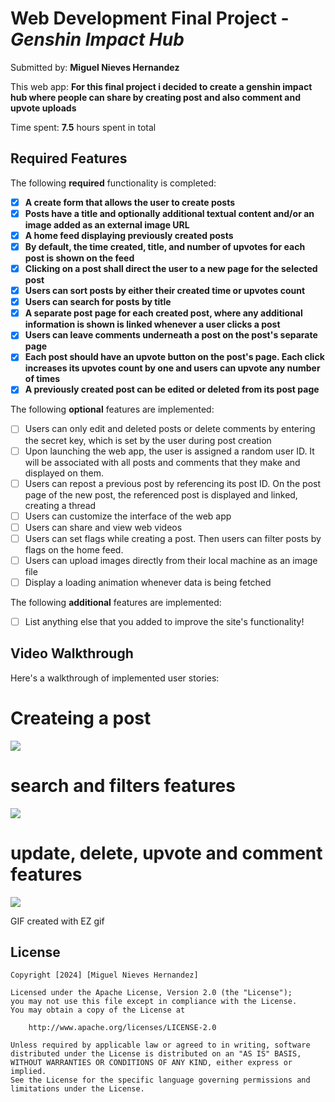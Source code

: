 # Web Development Final Project - *Genshin Impact Hub*

Submitted by: **Miguel Nieves Hernandez**

This web app: **For this final project i decided to create a genshin impact hub where people can share by creating post and also comment and upvote uploads**

Time spent: **7.5** hours spent in total

## Required Features

The following **required** functionality is completed:

- [x] **A create form that allows the user to create posts**
- [x] **Posts have a title and optionally additional textual content and/or an image added as an external image URL**
- [x] **A home feed displaying previously created posts**
- [x] **By default, the time created, title, and number of upvotes for each post is shown on the feed**
- [x] **Clicking on a post shall direct the user to a new page for the selected post**
- [x] **Users can sort posts by either their created time or upvotes count**
- [x] **Users can search for posts by title**
- [x] **A separate post page for each created post, where any additional information is shown is linked whenever a user clicks a post**
- [x] **Users can leave comments underneath a post on the post's separate page**
- [x] **Each post should have an upvote button on the post's page. Each click increases its upvotes count by one and users can upvote any number of times**
- [x] **A previously created post can be edited or deleted from its post page**

The following **optional** features are implemented:

- [ ] Users can only edit and deleted posts or delete comments by entering the secret key, which is set by the user during post creation
- [ ] Upon launching the web app, the user is assigned a random user ID. It will be associated with all posts and comments that they make and displayed on them.
- [ ] Users can repost a previous post by referencing its post ID. On the post page of the new post, the referenced post is displayed and linked, creating a thread
- [ ] Users can customize the interface of the web app
- [ ] Users can share and view web videos
- [ ] Users can set flags while creating a post. Then users can filter posts by flags on the home feed.
- [ ] Users can upload images directly from their local machine as an image file
- [ ] Display a loading animation whenever data is being fetched

The following **additional** features are implemented:

* [ ] List anything else that you added to improve the site's functionality!

## Video Walkthrough

Here's a walkthrough of implemented user stories:
# Createing a post 
![](https://github.com/COP4808-Spring2024-Full-Stack-Webdev/final-project-MiguelNievesH/blob/main/Createingapost-ezgif.com-video-to-gif-converter.gif)

# search and filters features
![](https://github.com/COP4808-Spring2024-Full-Stack-Webdev/final-project-MiguelNievesH/blob/main/Searchandfiltersfeatures-ezgif.com-video-to-gif-converter.gif)

# update, delete, upvote and comment features
![](https://github.com/COP4808-Spring2024-Full-Stack-Webdev/final-project-MiguelNievesH/blob/main/Updatedeletecommentandupvotefeatures-ezgif.com-video-to-gif-converter.gif)

<!-- Replace this with whatever GIF tool you used! -->
GIF created with EZ gif
<!-- Recommended tools:
[Kap](https://getkap.co/) for macOS
[ScreenToGif](https://www.screentogif.com/) for Windows
[peek](https://github.com/phw/peek) for Linux. -->


## License

    Copyright [2024] [Miguel Nieves Hernandez]

    Licensed under the Apache License, Version 2.0 (the "License");
    you may not use this file except in compliance with the License.
    You may obtain a copy of the License at

        http://www.apache.org/licenses/LICENSE-2.0

    Unless required by applicable law or agreed to in writing, software
    distributed under the License is distributed on an "AS IS" BASIS,
    WITHOUT WARRANTIES OR CONDITIONS OF ANY KIND, either express or implied.
    See the License for the specific language governing permissions and
    limitations under the License.
